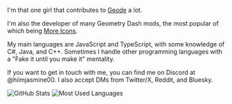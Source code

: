 I'm that one girl that contributes to [Geode](https://github.com/geode-sdk) a lot.

I'm also the developer of many Geometry Dash mods, the most popular of which being [More Icons](https://geode-sdk.org/mods/hiimjustin000.more_icons).

My main languages are JavaScript and TypeScript, with some knowledge of C#, Java, and C++. Sometimes I handle other programming languages with a "Fake it until you make it" mentality.

If you want to get in touch with me, you can find me on Discord at @hiimjasmine00. I also accept DMs from Twitter/X, Reddit, and Bluesky.

![GitHub Stats](https://github-readme-stats.vercel.app/api?username=hiimjasmine00&show_icons=true&theme=dark)
![Most Used Languages](https://github-readme-stats.vercel.app/api/top-langs/?username=hiimjasmine00&layout=compact&theme=dark)
